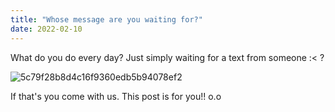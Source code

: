 ```yaml
---
title: "Whose message are you waiting for?"
date: 2022-02-10
---
```


What do you do every day? Just simply waiting for a text from someone :< ?

![5c79f28b8d4c16f9360edb5b94078ef2](https://user-images.githubusercontent.com/99275594/153324613-1f706751-be04-4fcd-9cbc-fa4bb0d019c3.gif)

If that's you come with us. This post is for you!! o.o
